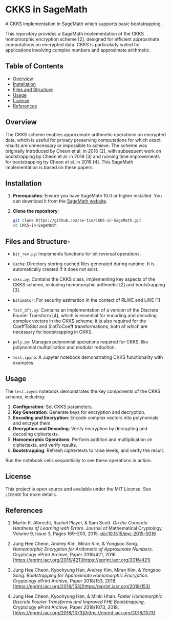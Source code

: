
# CKKS in SageMath
A CKKS implementation in SageMath which supports basic bootstrapping.

This repository provides a SageMath implementation of the CKKS homomorphic encryption scheme [2],
designed for efficient approximate computations on encrypted data.
CKKS is particularly suited for applications involving complex numbers and approximate arithmetic.

## Table of Contents
- [Overview](#overview)
- [Installation](#installation)
- [Files and Structure](#files-and-structure)
- [Usage](#usage)
- [License](#license)
- [References](#references)

## Overview

The CKKS scheme enables approximate arithmetic operations on encrypted data,
which is useful for privacy preserving computations
for which exact results are unnecessary or impossible to achieve.
The scheme was originally introduced by Cheon et al. in 2016 [2],
with subsequent work on bootstrapping by Cheon et al. in 2018 [3]
and running time improvements for bootstrapping by Cheon et al. in 2018 [4].
This SageMath implementation is based on these papers.

## Installation

1. **Prerequisites**: Ensure you have SageMath 10.0 or higher installed.
You can download it from the [SageMath website](https://www.sagemath.org/download.html).
   
2. **Clone the repository**:
   ```bash
   git clone https://github.com/se-tim/CKKS-in-SageMath.git
   cd CKKS-in-SageMath
   ```

## Files and Structure- 

- `bit_rev.py`: Implements functions for bit reversal operations.

- `Cache`: Directory storing cached files generated during runtime.
It is automatically created if it does not exist.

- `ckks.py`: Contains the CKKS class, implementing key aspects of the CKKS scheme,
including homomorphic arithmetic [2] and bootstrapping [3].

- `Estimator`: For security estimation in the context of RLWE and LWE [1].

- `fast_dft.py`: Contains an implementation of a version of the Discrete Fourier Transform [4],
which is essential for encoding and decoding complex vectors in the CKKS scheme;
it is also required for the CoeffToSlot and SlotToCoeff transformations,
both of which are necessary for bootstrapping in CKKS.
  
- `poly.py`: Manages polynomial operations required for CKKS,
like polynomial multiplication and modular reduction.

- `test.ipynb`: A Jupyter notebook demonstrating CKKS functionality with examples.

## Usage

The `test.ipynb` notebook demonstrates the key components of the CKKS scheme, including:

1. **Configuration**: Set CKKS parameters.
2. **Key Generation**: Generate keys for encryption and decryption.
3. **Encoding and Encryption**: Encode complex vectors into polynomials and encrypt them.
4. **Decryption and Decoding**: Verify encryption by decrypting and decoding ciphertexts.
5. **Homomorphic Operations**: Perform addition and multiplication on ciphertexts, and verify results.
6. **Bootstrapping**: Refresh ciphertexts to raise levels, and verify the result.

Run the notebook cells sequentially to see these operations in action.

## License

This project is open source and available under the MIT License.
See `LICENSE` for more details.

## References

1. Martin R. Albrecht, Rachel Player, & Sam Scott.
*On the Concrete Hardness of Learning with Errors*.
Journal of Mathematical Cryptology, Volume 9, Issue 3, Pages 169–203, 2015.
[doi:10.1515/jmc-2015-0016](https://doi.org/10.1515/jmc-2015-0016)

2. Jung Hee Cheon, Andrey Kim, Miran Kim, & Yongsoo Song.
*Homomorphic Encryption for Arithmetic of Approximate Numbers*.
Cryptology ePrint Archive, Paper 2016/421, 2016.
[https://eprint.iacr.org/2016/421](https://eprint.iacr.org/2016/421)

3. Jung Hee Cheon, Kyoohyung Han, Andrey Kim, Miran Kim, & Yongsoo Song.
*Bootstrapping for Approximate Homomorphic Encryption*.
Cryptology ePrint Archive, Paper 2018/153, 2018.
[https://eprint.iacr.org/2018/153](https://eprint.iacr.org/2018/153)

4. Jung Hee Cheon, Kyoohyung Han, & Minki Hhan.
*Faster Homomorphic Discrete Fourier Transforms and Improved FHE Bootstrapping*.
Cryptology ePrint Archive, Paper 2018/1073, 2018.
[https://eprint.iacr.org/2018/1073](https://eprint.iacr.org/2018/1073)
